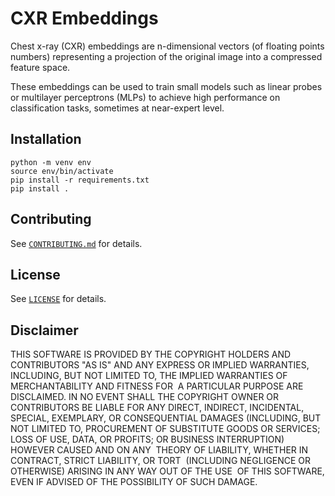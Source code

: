 # CXR Embeddings

Chest x-ray (CXR) embeddings are n-dimensional vectors (of floating points numbers) representing a projection of the original image into a compressed feature space.

These embeddings can be used to train small models such as linear probes or multilayer perceptrons (MLPs) to achieve high performance on classification tasks, sometimes at near-expert level.

## Installation

	python -m venv env
	source env/bin/activate
	pip install -r requirements.txt
	pip install .

## Contributing

See [`CONTRIBUTING.md`](CONTRIBUTING.md) for details.

## License

See [`LICENSE`](LICENSE) for details.

## Disclaimer
THIS SOFTWARE IS PROVIDED BY THE COPYRIGHT HOLDERS AND CONTRIBUTORS "AS IS" AND ANY EXPRESS OR IMPLIED WARRANTIES, INCLUDING, BUT NOT LIMITED TO, THE IMPLIED WARRANTIES OF MERCHANTABILITY AND FITNESS FOR  A PARTICULAR PURPOSE ARE DISCLAIMED. IN NO EVENT SHALL THE COPYRIGHT OWNER OR CONTRIBUTORS BE LIABLE FOR ANY DIRECT, INDIRECT, INCIDENTAL, SPECIAL, EXEMPLARY, OR CONSEQUENTIAL DAMAGES (INCLUDING, BUT NOT LIMITED TO, PROCUREMENT OF SUBSTITUTE GOODS OR SERVICES; LOSS OF USE, DATA, OR PROFITS; OR BUSINESS INTERRUPTION) HOWEVER CAUSED AND ON ANY  THEORY OF LIABILITY, WHETHER IN CONTRACT, STRICT LIABILITY, OR TORT  (INCLUDING NEGLIGENCE OR OTHERWISE) ARISING IN ANY WAY OUT OF THE USE  OF THIS SOFTWARE, EVEN IF ADVISED OF THE POSSIBILITY OF SUCH DAMAGE.

